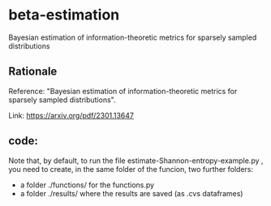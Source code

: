 # beta-estimation
Bayesian estimation of information-theoretic metrics for sparsely sampled distributions


## Rationale

Reference: "Bayesian estimation of information-theoretic metrics for sparsely sampled distributions".

Link: https://arxiv.org/pdf/2301.13647

## code:

Note that, by default, to run the file estimate-Shannon-entropy-example.py , you need to create, in the same folder of the funcion, two further folders:

- a folder ./functions/ for the functions.py
- a folder ./results/ where the results are saved (as .cvs dataframes)
